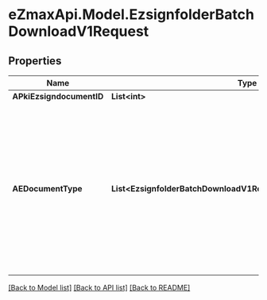 
# eZmaxApi.Model.EzsignfolderBatchDownloadV1Request

## Properties

Name | Type | Description | Notes
------------ | ------------- | ------------- | -------------
**APkiEzsigndocumentID** | **List&lt;int&gt;** |  | 
**AEDocumentType** | **List&lt;EzsignfolderBatchDownloadV1Request.AEDocumentTypeEnum&gt;** | The type of document to retrieve.  1. **Signed** Is the final document once all signatures were applied. 2. **Proofdocument** Is the evidence report. 3. **Proof** Is the complete evidence archive including all of the above and more. | 

[[Back to Model list]](../README.md#documentation-for-models)
[[Back to API list]](../README.md#documentation-for-api-endpoints)
[[Back to README]](../README.md)

